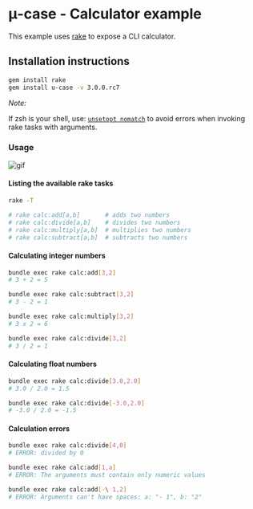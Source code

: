 # μ-case - Calculator example

This example uses [rake](http://rubygems.org/gems/rake) to expose a CLI calculator.

## Installation instructions
```sh
gem install rake
gem install u-case -v 3.0.0.rc7
```

*Note:*

If zsh is your shell, use: [`unsetopt nomatch`](https://thoughtbot.com/blog/how-to-use-arguments-in-a-rake-task) to avoid errors when invoking rake tasks with arguments.

### Usage

![gif](https://github.com/serradura/u-case/blob/main/examples/calculator/assets/usage.gif?raw=true)

#### Listing the available rake tasks
```sh
rake -T

# rake calc:add[a,b]       # adds two numbers
# rake calc:divide[a,b]    # divides two numbers
# rake calc:multiply[a,b]  # multiplies two numbers
# rake calc:subtract[a,b]  # subtracts two numbers
```

#### Calculating integer numbers
```sh
bundle exec rake calc:add[3,2]
# 3 + 2 = 5

bundle exec rake calc:subtract[3,2]
# 3 - 2 = 1

bundle exec rake calc:multiply[3,2]
# 3 x 2 = 6

bundle exec rake calc:divide[3,2]
# 3 / 2 = 1
```

#### Calculating float numbers
```sh
bundle exec rake calc:divide[3.0,2.0]
# 3.0 / 2.0 = 1.5

bundle exec rake calc:divide[-3.0,2.0]
# -3.0 / 2.0 = -1.5
```

#### Calculation errors
```sh
bundle exec rake calc:divide[4,0]
# ERROR: divided by 0

bundle exec rake calc:add[1,a]
# ERROR: The arguments must contain only numeric values

bundle exec rake calc:add[-\ 1,2]
# ERROR: Arguments can't have spaces: a: "- 1", b: "2"
```
